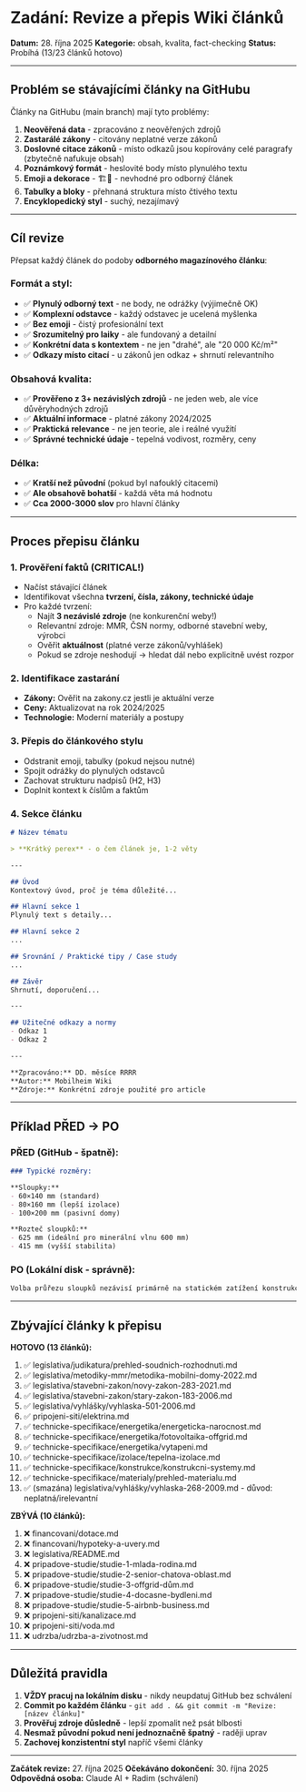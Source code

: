 # Zadání: Revize a přepis Wiki článků

**Datum:** 28. října 2025
**Kategorie:** obsah, kvalita, fact-checking
**Status:** Probíhá (13/23 článků hotovo)

---

## Problém se stávajícími články na GitHubu

Články na GitHubu (main branch) mají tyto problémy:

1. **Neověřená data** - zpracováno z neověřených zdrojů
2. **Zastarálé zákony** - citovány neplatné verze zákonů
3. **Doslovné citace zákonů** - místo odkazů jsou kopírovány celé paragrafy (zbytečně nafukuje obsah)
4. **Poznámkový formát** - heslovité body místo plynulého textu
5. **Emoji a dekorace** - 🏗️🧱 - nevhodné pro odborný článek
6. **Tabulky a bloky** - přehnaná struktura místo čtivého textu
7. **Encyklopedický styl** - suchý, nezajímavý

---

## Cíl revize

Přepsat každý článek do podoby **odborného magazínového článku**:

### Formát a styl:
- ✅ **Plynulý odborný text** - ne body, ne odrážky (výjimečně OK)
- ✅ **Komplexní odstavce** - každý odstavec je ucelená myšlenka
- ✅ **Bez emoji** - čistý profesionální text
- ✅ **Srozumitelný pro laiky** - ale fundovaný a detailní
- ✅ **Konkrétní data s kontextem** - ne jen "drahé", ale "20 000 Kč/m²"
- ✅ **Odkazy místo citací** - u zákonů jen odkaz + shrnutí relevantního

### Obsahová kvalita:
- ✅ **Prověřeno z 3+ nezávislých zdrojů** - ne jeden web, ale více důvěryhodných zdrojů
- ✅ **Aktuální informace** - platné zákony 2024/2025
- ✅ **Praktická relevance** - ne jen teorie, ale i reálné využití
- ✅ **Správné technické údaje** - tepelná vodivost, rozměry, ceny

### Délka:
- ✅ **Kratší než původní** (pokud byl nafouklý citacemi)
- ✅ **Ale obsahově bohatší** - každá věta má hodnotu
- ✅ **Cca 2000-3000 slov** pro hlavní články

---

## Proces přepisu článku

### 1. Prověření faktů (CRITICAL!)
- Načíst stávající článek
- Identifikovat všechna **tvrzení, čísla, zákony, technické údaje**
- Pro každé tvrzení:
  - Najít **3 nezávislé zdroje** (ne konkurenční weby!)
  - Relevantní zdroje: MMR, ČSN normy, odborné stavební weby, výrobci
  - Ověřit **aktuálnost** (platné verze zákonů/vyhlášek)
  - Pokud se zdroje neshodují → hledat dál nebo explicitně uvést rozpor

### 2. Identifikace zastarání
- **Zákony:** Ověřit na zakony.cz jestli je aktuální verze
- **Ceny:** Aktualizovat na rok 2024/2025
- **Technologie:** Moderní materiály a postupy

### 3. Přepis do článkového stylu
- Odstranit emoji, tabulky (pokud nejsou nutné)
- Spojit odrážky do plynulých odstavců
- Zachovat strukturu nadpisů (H2, H3)
- Doplnit kontext k číslům a faktům

### 4. Sekce článku
```markdown
# Název tématu

> **Krátký perex** - o čem článek je, 1-2 věty

---

## Úvod
Kontextový úvod, proč je téma důležité...

## Hlavní sekce 1
Plynulý text s detaily...

## Hlavní sekce 2
...

## Srovnání / Praktické tipy / Case study
...

## Závěr
Shrnutí, doporučení...

---

## Užitečné odkazy a normy
- Odkaz 1
- Odkaz 2

---

**Zpracováno:** DD. měsíce RRRR
**Autor:** Mobilheim Wiki
**Zdroje:** Konkrétní zdroje použité pro article
```

---

## Příklad PŘED → PO

### PŘED (GitHub - špatně):
```markdown
### Typické rozměry:

**Sloupky:**
- 60×140 mm (standard)
- 80×160 mm (lepší izolace)
- 100×200 mm (pasivní domy)

**Rozteč sloupků:**
- 625 mm (ideální pro minerální vlnu 600 mm)
- 415 mm (vyšší stabilita)
```

### PO (Lokální disk - správně):
```markdown
Volba průřezu sloupků nezávisí primárně na statickém zatížení konstrukce, neboť rámová konstrukce je ze své podstaty lehká a nevyžaduje masivní prvky pro přenesení zatížení. Rozhodující je spíše požadovaná tloušťka tepelné izolace, která musí odpovídat normovým požadavkům na součinitel prostupu tepla. Pro celoroční bydlení v klimatických podmínkách střední Evropy se doporučují sloupky o šířce minimálně 140 mm, které umožňují vložení minerální vlny o stejné tloušťce a dosažení součinitele prostupu tepla U kolem 0,25 W/m²K.
```

---

## Zbývající články k přepisu

**HOTOVO (13 článků):**
1. ✅ legislativa/judikatura/prehled-soudnich-rozhodnuti.md
2. ✅ legislativa/metodiky-mmr/metodika-mobilni-domy-2022.md
3. ✅ legislativa/stavebni-zakon/novy-zakon-283-2021.md
4. ✅ legislativa/stavebni-zakon/stary-zakon-183-2006.md
5. ✅ legislativa/vyhlášky/vyhlaska-501-2006.md
6. ✅ pripojeni-siti/elektrina.md
7. ✅ technicke-specifikace/energetika/energeticka-narocnost.md
8. ✅ technicke-specifikace/energetika/fotovoltaika-offgrid.md
9. ✅ technicke-specifikace/energetika/vytapeni.md
10. ✅ technicke-specifikace/izolace/tepelna-izolace.md
11. ✅ technicke-specifikace/konstrukce/konstrukcni-systemy.md
12. ✅ technicke-specifikace/materialy/prehled-materialu.md
13. ✅ (smazána) legislativa/vyhlášky/vyhlaska-268-2009.md - důvod: neplatná/irelevantní

**ZBÝVÁ (10 článků):**
1. ❌ financovani/dotace.md
2. ❌ financovani/hypoteky-a-uvery.md
3. ❌ legislativa/README.md
4. ❌ pripadove-studie/studie-1-mlada-rodina.md
5. ❌ pripadove-studie/studie-2-senior-chatova-oblast.md
6. ❌ pripadove-studie/studie-3-offgrid-dům.md
7. ❌ pripadove-studie/studie-4-docasne-bydleni.md
8. ❌ pripadove-studie/studie-5-airbnb-business.md
9. ❌ pripojeni-siti/kanalizace.md
10. ❌ pripojeni-siti/voda.md
11. ❌ udrzba/udrzba-a-zivotnost.md

---

## Důležitá pravidla

1. **VŽDY pracuj na lokálním disku** - nikdy neupdatuj GitHub bez schválení
2. **Commit po každém článku** - `git add . && git commit -m "Revize: [název článku]"`
3. **Prověřuj zdroje důsledně** - lepší zpomalit než psát blbosti
4. **Nesmaž původní pokud není jednoznačně špatný** - raději uprav
5. **Zachovej konzistentní styl** napříč všemi články

---

**Začátek revize:** 27. října 2025
**Očekáváno dokončení:** 30. října 2025
**Odpovědná osoba:** Claude AI + Radim (schválení)
